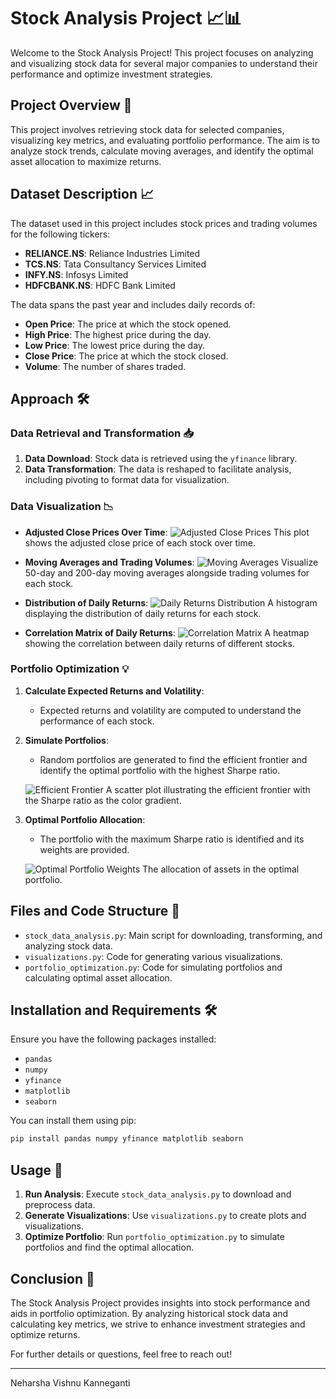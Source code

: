 # Stock Analysis Project 📈📊

Welcome to the Stock Analysis Project! This project focuses on analyzing and visualizing stock data for several major companies to understand their performance and optimize investment strategies.

## Project Overview 🎯

This project involves retrieving stock data for selected companies, visualizing key metrics, and evaluating portfolio performance. The aim is to analyze stock trends, calculate moving averages, and identify the optimal asset allocation to maximize returns.

## Dataset Description 📈

The dataset used in this project includes stock prices and trading volumes for the following tickers:

- **RELIANCE.NS**: Reliance Industries Limited
- **TCS.NS**: Tata Consultancy Services Limited
- **INFY.NS**: Infosys Limited
- **HDFCBANK.NS**: HDFC Bank Limited

The data spans the past year and includes daily records of:

- **Open Price**: The price at which the stock opened.
- **High Price**: The highest price during the day.
- **Low Price**: The lowest price during the day.
- **Close Price**: The price at which the stock closed.
- **Volume**: The number of shares traded.

## Approach 🛠️

### Data Retrieval and Transformation 📥

1. **Data Download**: Stock data is retrieved using the `yfinance` library.
2. **Data Transformation**: The data is reshaped to facilitate analysis, including pivoting to format data for visualization.

### Data Visualization 📉

- **Adjusted Close Prices Over Time**:
  ![Adjusted Close Prices](images/adjusted_close_prices.png)
  This plot shows the adjusted close price of each stock over time.

- **Moving Averages and Trading Volumes**:
  ![Moving Averages](images/moving_averages.png)
  Visualize 50-day and 200-day moving averages alongside trading volumes for each stock.

- **Distribution of Daily Returns**:
  ![Daily Returns Distribution](images/daily_returns_distribution.png)
  A histogram displaying the distribution of daily returns for each stock.

- **Correlation Matrix of Daily Returns**:
  ![Correlation Matrix](images/correlation_matrix.png)
  A heatmap showing the correlation between daily returns of different stocks.

### Portfolio Optimization 💡

1. **Calculate Expected Returns and Volatility**:
   - Expected returns and volatility are computed to understand the performance of each stock.

2. **Simulate Portfolios**:
   - Random portfolios are generated to find the efficient frontier and identify the optimal portfolio with the highest Sharpe ratio.

   ![Efficient Frontier](images/efficient_frontier.png)
   A scatter plot illustrating the efficient frontier with the Sharpe ratio as the color gradient.

3. **Optimal Portfolio Allocation**:
   - The portfolio with the maximum Sharpe ratio is identified and its weights are provided.

   ![Optimal Portfolio Weights](images/optimal_portfolio_weights.png)
   The allocation of assets in the optimal portfolio.

## Files and Code Structure 📁

- `stock_data_analysis.py`: Main script for downloading, transforming, and analyzing stock data.
- `visualizations.py`: Code for generating various visualizations.
- `portfolio_optimization.py`: Code for simulating portfolios and calculating optimal asset allocation.

## Installation and Requirements 🛠️

Ensure you have the following packages installed:

- `pandas`
- `numpy`
- `yfinance`
- `matplotlib`
- `seaborn`

You can install them using pip:

```bash
pip install pandas numpy yfinance matplotlib seaborn
```

## Usage 🚀

1. **Run Analysis**: Execute `stock_data_analysis.py` to download and preprocess data.
2. **Generate Visualizations**: Use `visualizations.py` to create plots and visualizations.
3. **Optimize Portfolio**: Run `portfolio_optimization.py` to simulate portfolios and find the optimal allocation.

## Conclusion 🎉

The Stock Analysis Project provides insights into stock performance and aids in portfolio optimization. By analyzing historical stock data and calculating key metrics, we strive to enhance investment strategies and optimize returns.

For further details or questions, feel free to reach out!

---

Neharsha Vishnu Kanneganti
